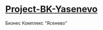# [Project-BK-Yasenevo](https://dmitriy-rassol.github.io/Project-BK-Yasenevo/)
Бизнес Комплекс "Ясенево"
